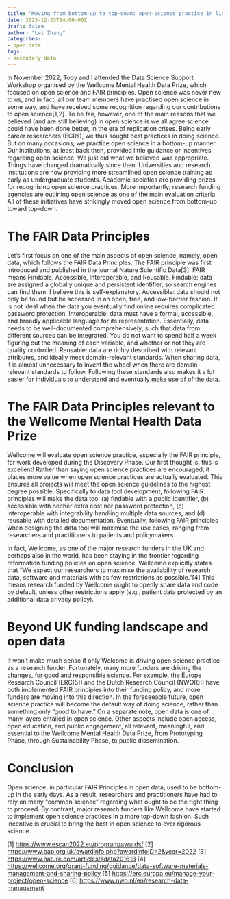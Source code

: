 ```yaml
---
title: "Moving from bottom-up to top-down: open-science practice in light of research funder’s perspective"
date: 2023-12-23T14:06:00Z
draft: false
author: "Lei Zhang"
categories:
- open data
tags:
- secondary data
---
```


In November 2022, Toby and I attended the Data Science Support Workshop organised by the Wellcome Mental Health Data Prize, which focused on open science and FAIR principles. Open science was never new to us, and in fact, all our team members have practised open science in some way, and have received some recognition regarding our contributions to open science[1,2]. 
To be fair, however, one of the main reasons that we believed (and are still believing) in open science is we all agree science could have been done better, in the era of replication crises. Being early career researchers (ECRs), we thus sought best practices in doing science. But on many occasions, we practice open science in a bottom-up manner. Our institutions, at least back then, provided little guidance or incentives regarding open science. We just did what we believed was appropriate.
Things have changed dramatically since then. Universities and research institutions are now providing more streamlined open science training as early as undergraduate students. Academic societies are providing prizes for recognising open science practices. More importantly, research funding agencies are outlining open science as one of the main evaluation criteria. All of these initiatives have strikingly moved open science from bottom-up toward top-down. 

# The FAIR Data Principles
Let’s first focus on one of the main aspects of open science, namely, open data, which follows the FAIR Data Principles. The FAIR principle was first introduced and published in the journal Nature Scientific Data[3]. FAIR means Findable, Accessible, Interoperable, and Reusable. Findable: data are assigned a globally unique and persistent identifier, so search engines can find them. I believe this is self-explanatory. Accessible: data should not only be found but be accessed in an open, free, and low-barrier fashion. It is not ideal when the data you eventually find online requires complicated password protection. Interoperable: data must have a formal, accessible, and broadly applicable language for its representation. Essentially, data needs to be well-documented comprehensively, such that data from different sources can be integrated. You do not want to spend half a week figuring out the meaning of each variable, and whether or not they are quality controlled. Reusable: data are richly described with relevant attributes, and ideally meet domain-relevant standards. When sharing data, it is almost unnecessary to invent the wheel when there are domain-relevant standards to follow. Following these standards also makes it a lot easier for individuals to understand and eventually make use of of the data. 

# The FAIR Data Principles relevant to the Wellcome Mental Health Data Prize
Wellcome will evaluate open science practice, especially the FAIR principle, for work developed during the Discovery Phase. Our first thought is: this is excellent! Rather than saying open science practices are encouraged, it places more value when open science practices are actually evaluated. This ensures all projects will meet the open science guidelines to the highest degree possible. Specifically to data tool development, following FAIR principles will make the data tool (a) findable with a public identifier, (b) accessible with neither extra cost nor password protection, (c) interoperable with integrability handling multiple data sources, and (d) reusable with detailed documentation. Eventually, following FAIR principles when designing the data tool will maximise the use cases, ranging from researchers and practitioners to patients and policymakers.

In fact, Wellcome, as one of the major research funders in the UK and perhaps also in the world, has been staying in the frontier regarding reformation funding policies on open science. Wellcome explicitly states that “We expect our researchers to maximise the availability of research data, software and materials with as few restrictions as possible.”[4] This means research funded by Wellcome ought to openly share data and code by default, unless other restrictions apply (e.g., patient data protected by an additional data privacy policy).  


# Beyond UK funding landscape and open data
It won’t make much sense if only Welcome is driving open science practice as a research funder. Fortunately, many more funders are driving the changes, for good and responsible science. For example, the Europe Research Council (ERC[5]) and the Dutch Research Council (NWO[6]) have both implemented FAIR principles into their funding policy, and more funders are moving into this direction. In the foreseeable future, open science practice will become the default way of doing science, rather than something only “good to have.” 
On a separate note, open data is one of many layers entailed in open science. Other aspects include open access, open education, and public engagement, all relevant, meaningful, and essential to the Wellcome Mental Health Data Prize, from Prototyping Phase, through Sustainability Phase, to public dissemination. 


# Conclusion
Open science, in particular FAIR Principles in open data, used to be bottom-up in the early days. As a result, researchers and practitioners have had to rely on many “common science” regarding what ought to be the right thing to proceed. By contrast, major research funders like Wellcome have started to implement open science practices in a more top-down fashion. Such incentive is crucial to bring the best in open science to ever rigorous science. 


[1] https://www.escan2022.eu/program/awards/
[2] https://www.bap.org.uk/awardinfo.php?awardinfoID=2&year=2022
[3] https://www.nature.com/articles/sdata201618
[4] https://wellcome.org/grant-funding/guidance/data-software-materials-management-and-sharing-policy
[5] https://erc.europa.eu/manage-your-project/open-science
[6] https://www.nwo.nl/en/research-data-management
